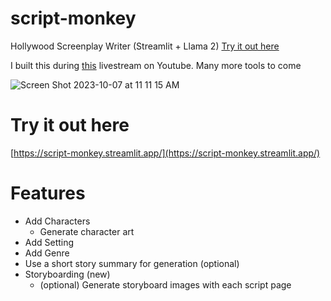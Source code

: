 # script-monkey
Hollywood Screenplay Writer (Streamlit + Llama 2)
[Try it out here](https://script-monkey.streamlit.app/)

I built this during [this](https://www.youtube.com/watch?v=ACHVQVdXBs8) livestream on Youtube. Many more tools to come

![Screen Shot 2023-10-07 at 11 11 15 AM](https://github.com/jawerty/script-monkey/assets/1999719/1d504d9a-6018-4e39-8be2-53da5c8c9921)

# Try it out here
[https://script-monkey.streamlit.app/](https://script-monkey.streamlit.app/)

# Features
- Add Characters
	- Generate character art
- Add Setting
- Add Genre
- Use a short story summary for generation (optional)
- Storyboarding (new)
	- (optional) Generate storyboard images with each script page